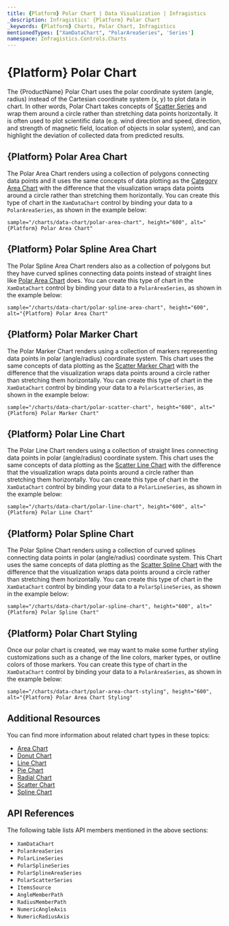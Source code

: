 ```yaml
---
title: {Platform} Polar Chart | Data Visualization | Infragistics
_description: Infragistics' {Platform} Polar Chart
_keywords: {Platform} Charts, Polar Chart, Infragistics
mentionedTypes: ["XamDataChart", "PolarAreaSeries", 'Series']
namespace: Infragistics.Controls.Charts
---
```

# {Platform} Polar Chart

The {ProductName} Polar Chart uses the polar coordinate system (angle, radius) instead of the Cartesian coordinate system (x, y) to plot data in chart. In other words, Polar Chart takes concepts of [Scatter Series](scatter-chart.md) and wrap them around a circle rather than stretching data points horizontally. It is often used to plot scientific data (e.g. wind direction and speed, direction, and strength of magnetic field, location of objects in solar system), and can highlight the deviation of collected data from predicted results.

## {Platform} Polar Area Chart

The Polar Area Chart renders using a collection of polygons connecting data points and it uses the same concepts of data plotting as the [Category Area Chart](area-chart.md#{PlatformLower}-area-chart-example) with the difference that the visualization wraps data points around a circle rather than stretching them horizontally. You can create this type of chart in the `XamDataChart` control by binding your data to a `PolarAreaSeries`, as shown in the example below:

`sample="/charts/data-chart/polar-area-chart", height="600", alt="{Platform} Polar Area Chart"`



<div class="divider--half"></div>

## {Platform} Polar Spline Area Chart

The Polar Spline Area Chart renders also as a collection of polygons but they have curved splines connecting data points instead of straight lines like [Polar Area Chart](polar-chart.md#{PlatformLower}-polar-area-chart) does. You can create this type of chart in the `XamDataChart` control by binding your data to a `PolarAreaSeries`, as shown in the example below:

`sample="/charts/data-chart/polar-spline-area-chart", height="600", alt="{Platform} Polar Area Chart"`



<div class="divider--half"></div>

## {Platform} Polar Marker Chart

The Polar Marker Chart renders using a collection of markers representing data points in polar (angle/radius) coordinate system. This chart uses the same concepts of data plotting as the [Scatter Marker Chart](scatter-chart.md#{PlatformLower}-scatter-marker-chart) with the difference that the visualization wraps data points around a circle rather than stretching them horizontally. You can create this type of chart in the `XamDataChart` control by binding your data to a `PolarScatterSeries`, as shown in the example below:

`sample="/charts/data-chart/polar-scatter-chart", height="600", alt="{Platform} Polar Marker Chart"`



<div class="divider--half"></div>

## {Platform} Polar Line Chart

The Polar Line Chart renders using a collection of straight lines connecting data points in polar (angle/radius) coordinate system. This chart uses the same concepts of data plotting as the [Scatter Line Chart](scatter-chart.md#{PlatformLower}-scatter-line-chart) with the difference that the visualization wraps data points around a circle rather than stretching them horizontally. You can create this type of chart in the `XamDataChart` control by binding your data to a `PolarLineSeries`, as shown in the example below:

`sample="/charts/data-chart/polar-line-chart", height="600", alt="{Platform} Polar Line Chart"`



<div class="divider--half"></div>

## {Platform} Polar Spline Chart

The Polar Spline Chart renders using a collection of curved splines connecting data points in polar (angle/radius) coordinate system. This Chart uses the same concepts of data plotting as the [Scatter Spline Chart](scatter-chart.md#{PlatformLower}-scatter-spline-chart) with the difference that the visualization wraps data points around a circle rather than stretching them horizontally. You can create this type of chart in the `XamDataChart` control by binding your data to a `PolarSplineSeries`, as shown in the example below:

`sample="/charts/data-chart/polar-spline-chart", height="600", alt="{Platform} Polar Spline Chart"`



<div class="divider--half"></div>

## {Platform} Polar Chart Styling

Once our polar chart is created, we may want to make some further styling customizations such as a change of the line colors, marker types, or outline colors of those markers. You can create this type of chart in the `XamDataChart` control by binding your data to a `PolarAreaSeries`, as shown in the example below:

`sample="/charts/data-chart/polar-area-chart-styling", height="600", alt="{Platform} Polar Area Chart Styling"`



<div class="divider--half"></div>

## Additional Resources

You can find more information about related chart types in these topics:

- [Area Chart](area-chart.md)
- [Donut Chart](Donut-chart.md)
- [Line Chart](line-chart.md)
- [Pie Chart](Pie-chart.md)
- [Radial Chart](radial-chart.md)
- [Scatter Chart](scatter-chart.md)
- [Spline Chart](spline-chart.md)

## API References

The following table lists API members mentioned in the above sections:

- `XamDataChart`
- `PolarAreaSeries`
- `PolarLineSeries`
- `PolarSplineSeries`
- `PolarSplineAreaSeries`
- `PolarScatterSeries`
- `ItemsSource`
- `AngleMemberPath`
- `RadiusMemberPath`
- `NumericAngleAxis`
- `NumericRadiusAxis`

